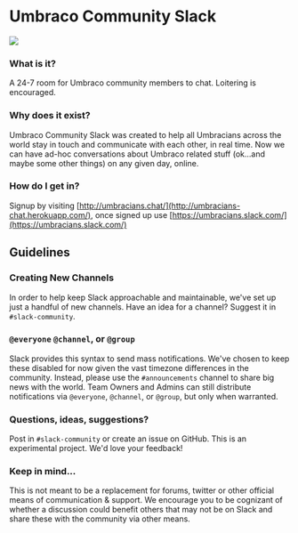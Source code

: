 # Umbraco Community Slack #

![](http://umbracians-chat.herokuapp.com/badge.svg)

### What is it? ###
A 24-7 room for Umbraco community members to chat. Loitering is encouraged. 

### Why does it exist? ###
Umbraco Community Slack was created to help all Umbracians across the world stay in touch and communicate with each other, in real time. Now we can have ad-hoc conversations about Umbraco related stuff (ok...and maybe some other things) on any given day, online. 

### How do I get in? ###
Signup by visiting [http://umbracians.chat/](http://umbracians-chat.herokuapp.com/), once signed up use [https://umbracians.slack.com/](https://umbracians.slack.com/)

## Guidelines

### Creating New Channels ###
In order to help keep Slack approachable and maintainable, we've set up just a handful of new channels.  Have an idea for a channel?  Suggest it in `#slack-community`.

### `@everyone` `@channel`, or `@group` ###
Slack provides this syntax to send mass notifications.  We've chosen to keep these disabled for now given the vast timezone differences in the community.  Instead, please use the `#announcements` channel to share big news with the world.  Team Owners and Admins can still distribute notifications via `@everyone`, `@channel`, or `@group`, but only when warranted.

### Questions, ideas, suggestions? ###
Post in `#slack-community` or create an issue on GitHub.  This is an experimental project.  We'd love your feedback! 

### Keep in mind... ###
This is not meant to be a replacement for forums, twitter or other official means of communication & support.  We encourage you to be cognizant of whether a discussion could benefit others that may not be on Slack and share these with the community via other means.  
